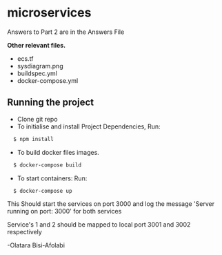 # microservices

Answers to Part 2 are in the Answers File

**Other relevant files.**

- ecs.tf
- sysdiagram.png
- buildspec.yml
- docker-compose.yml


## Running the project
- Clone git repo
- To initialise and install Project Dependencies, Run:
```sh
  $ npm install
```
- To build docker files images.
```sh
  $ docker-compose build
```
- To start containers: 
Run:
```sh
  $ docker-compose up
```
This Should start the services on port 3000 and log the message 'Server running on port: 3000' for both services
 
Service's 1 and 2 should be mapped to local port 3001 and 3002 respectively

-Olatara Bisi-Afolabi